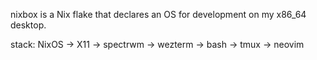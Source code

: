 nixbox is a Nix flake that declares an OS for development on my x86_64 desktop.

stack: NixOS -> X11 -> spectrwm -> wezterm -> bash -> tmux -> neovim

